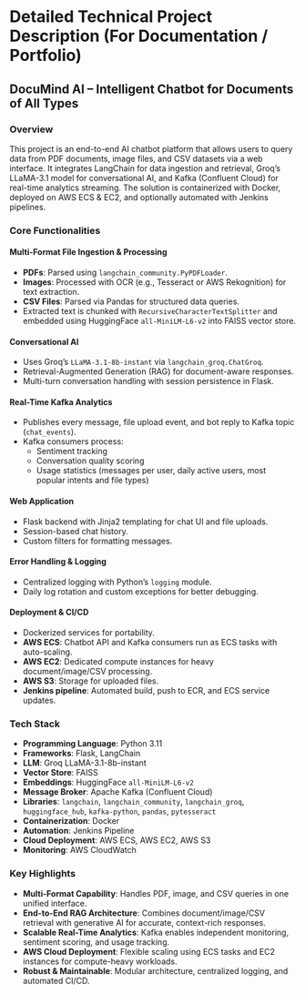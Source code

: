 # Detailed Technical Project Description (For Documentation / Portfolio)

## DocuMind AI – Intelligent Chatbot for Documents of All Types

### Overview
This project is an end-to-end AI chatbot platform that allows users to query data from PDF documents, image files, and CSV datasets via a web interface. It integrates LangChain for data ingestion and retrieval, Groq’s LLaMA-3.1 model for conversational AI, and Kafka (Confluent Cloud) for real-time analytics streaming. The solution is containerized with Docker, deployed on AWS ECS & EC2, and optionally automated with Jenkins pipelines.

### Core Functionalities

#### Multi-Format File Ingestion & Processing
- **PDFs**: Parsed using `langchain_community.PyPDFLoader`.
- **Images**: Processed with OCR (e.g., Tesseract or AWS Rekognition) for text extraction.
- **CSV Files**: Parsed via Pandas for structured data queries.
- Extracted text is chunked with `RecursiveCharacterTextSplitter` and embedded using HuggingFace `all-MiniLM-L6-v2` into FAISS vector store.

#### Conversational AI
- Uses Groq’s `LLaMA-3.1-8b-instant` via `langchain_groq.ChatGroq`.
- Retrieval-Augmented Generation (RAG) for document-aware responses.
- Multi-turn conversation handling with session persistence in Flask.

#### Real-Time Kafka Analytics
- Publishes every message, file upload event, and bot reply to Kafka topic (`chat_events`).
- Kafka consumers process:
  - Sentiment tracking
  - Conversation quality scoring
  - Usage statistics (messages per user, daily active users, most popular intents and file types)

#### Web Application
- Flask backend with Jinja2 templating for chat UI and file uploads.
- Session-based chat history.
- Custom filters for formatting messages.

#### Error Handling & Logging
- Centralized logging with Python’s `logging` module.
- Daily log rotation and custom exceptions for better debugging.

#### Deployment & CI/CD
- Dockerized services for portability.
- **AWS ECS**: Chatbot API and Kafka consumers run as ECS tasks with auto-scaling.
- **AWS EC2**: Dedicated compute instances for heavy document/image/CSV processing.
- **AWS S3**: Storage for uploaded files.
- **Jenkins pipeline**: Automated build, push to ECR, and ECS service updates.

### Tech Stack
- **Programming Language**: Python 3.11
- **Frameworks**: Flask, LangChain
- **LLM**: Groq LLaMA-3.1-8b-instant
- **Vector Store**: FAISS
- **Embeddings**: HuggingFace `all-MiniLM-L6-v2`
- **Message Broker**: Apache Kafka (Confluent Cloud)
- **Libraries**: `langchain`, `langchain_community`, `langchain_groq`, `huggingface_hub`, `kafka-python`, `pandas`, `pytesseract`
- **Containerization**: Docker
- **Automation**: Jenkins Pipeline
- **Cloud Deployment**: AWS ECS, AWS EC2, AWS S3
- **Monitoring**: AWS CloudWatch

### Key Highlights
- **Multi-Format Capability**: Handles PDF, image, and CSV queries in one unified interface.
- **End-to-End RAG Architecture**: Combines document/image/CSV retrieval with generative AI for accurate, context-rich responses.
- **Scalable Real-Time Analytics**: Kafka enables independent monitoring, sentiment scoring, and usage tracking.
- **AWS Cloud Deployment**: Flexible scaling using ECS tasks and EC2 instances for compute-heavy workloads.
- **Robust & Maintainable**: Modular architecture, centralized logging, and automated CI/CD.